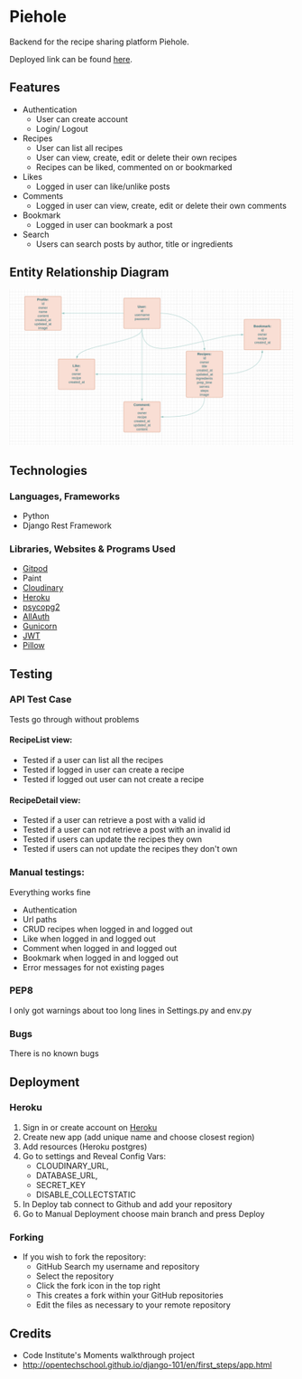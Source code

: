# Piehole 

Backend for the recipe sharing platform Piehole.

Deployed link can be found [here](https://piehole-drf-api.herokuapp.com/).

## Features

* Authentication
    - User can create account
    - Login/ Logout
* Recipes
    - User can list all recipes
    - User can view, create, edit or delete their own recipes
    - Recipes can be liked, commented on or bookmarked
* Likes
    - Logged in user can like/unlike posts
* Comments
    - Logged in user can view, create, edit or delete their own comments
* Bookmark 
    - Logged in user can bookmark a post
* Search
    - Users can search posts by author, title or ingredients

## Entity Relationship Diagram
![Entity Relationship Diagram](images/relationships.png)


## Technologies
 ### Languages, Frameworks
   - Python
   - Django Rest Framework

  ### Libraries, Websites & Programs Used
  * [Gitpod](https://gitpod.io/projects)
  * Paint
  * [Cloudinary](https://cloudinary.com/)
  * [Heroku](https://dashboard.heroku.com/apps)
  * [psycopg2](https://pypi.org/project/psycopg2/)
  * [AllAuth](https://django-allauth.readthedocs.io/en/latest/installation.html)
  * [Gunicorn](https://gunicorn.org/)
  * [JWT](https://jwt.io/)
  * [Pillow](https://pypi.org/project/Pillow/)
  

## Testing
### API Test Case
 Tests go through without problems
#### RecipeList view:
 - Tested if a user can list all the recipes
 - Tested if logged in user can create a recipe
 - Tested if logged out user can not create a recipe

 #### RecipeDetail view:

 - Tested if a user can retrieve a post with a valid id
 - Tested if a user can not retrieve a post with an invalid id
 - Tested if users can update the recipes they own
 - Tested if users can not update the recipes they don't own


### Manual testings:
Everything works fine

- Authentication
- Url paths
- CRUD recipes when logged in and logged out
- Like when logged in and logged out
- Comment when logged in and logged out
- Bookmark when logged in and logged out
- Error messages for not existing pages

### PEP8

I only got warnings about too long lines in Settings.py and env.py

### Bugs

There is no known bugs

## Deployment
### Heroku
1. Sign in or create account on [Heroku](https://id.heroku.com/login)
2. Create new app (add unique name and choose closest region)
3. Add resources (Heroku postgres)
4. Go to settings and Reveal Config Vars:
    * CLOUDINARY_URL,
    * DATABASE_URL,
    * SECRET_KEY
    * DISABLE_COLLECTSTATIC
5. In Deploy tab connect to Github and add your repository
6. Go to Manual Deployment choose main branch and press Deploy

 ### Forking
 * If you wish to fork the repository:
    - GitHub Search my username and repository
    - Select the repository
    - Click the fork icon in the top right
    - This creates a fork within your GitHub repositories
    - Edit the files as necessary to your remote repository


## Credits

- Code Institute's Moments walkthrough project
- http://opentechschool.github.io/django-101/en/first_steps/app.html
